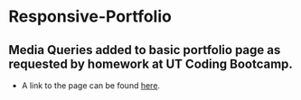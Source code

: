 # Responsive-Portfolio
## Media Queries added to basic portfolio page as requested by homework at UT Coding Bootcamp.

* A link to the page can be found [here](https://kylecom2000.github.io/Responsive-Portfolio/).